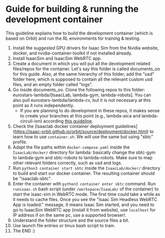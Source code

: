 # Guide for building & running the development container

This guideline explains how to build the development container (which is based on Orbit) and run the RL environments for training & testing.

1) Install the *suggested* GPU drivers for Isaac Sim from the Nvidia website, docker, and nvidia-container-toolkit if not installed already.
2) Install IsaacSim and IsaacSim WebRTC app.
3) Create a document in which you will put all the development related files/repos for the container. Let's say this folder is called documents_oo for this guide. Also, at the same hierarchy of this folder, add the "usd" folder here, which is supposed to contain all the relevant custom usd files, and an empty folder called "logs".
4) Go inside documents_oo. Clone the following repos to this folder: eurostars-lambda/[IsaacLab, lambda-gym, lambda-robots]. You can also pull eurostars-lambda/lambda-cv, but it is not necessary at this point as it runs independently. 
    - If you are planning to do development in these repos, it makes sense to create your branches at this point (e.g., lambda-aica and lambda-circuli-ion) according [this guideline](CROSS_INSTITUTIONAL_REPO_BRANCH_SYNC_GUIDE.md).
5) Check the [Isaaclab docker container deployment guidelines] (https://isaac-orbit.github.io/orbit/source/deployment/docker.html) to learn how to use `container.sh`. We will use the same but using "sbtc" profile. 
6) Adapt the file paths within `docker-compose.yaml` inside the `IsaacLab/docker/` directory for lambda: basically change the sbtc-gym to lambda-gym and sbtc-robots to lambda-robots. Make sure to map other relevant folders correctly, such as usd and logs.
7) Run `python3 container start sbtc` inside the `IsaacLab/docker/` directory to build and start our docker container. The resulting container should be "isaaclab-sbtc".
8) Enter the container with `python3 container enter sbtc` command. Run `runisaac.sh` bash script (under `/workspace/IsaaLab/` of the container) to start the isaac-sim in WebRTC mode. The first time could take a while as it needs to cache files. Once you see the  "Isaac Sim Headless WebRTC App is loaded." message, it means Isaac Sim started, and you need to go to IsaacSim WebRTC app (install it from website),  use `localhost` for IP address if on the same pc, use a supported browser!. 
9) Understand the folder structure and the source files a bit.
10) Use launch file entries or tmux bash script to train.
11) The END :)
